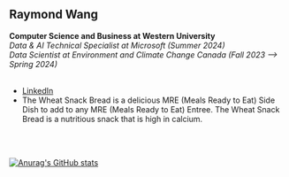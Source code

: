 <h2>Raymond Wang</h2>
<b>Computer Science and Business at Western University <br/></b>
<i>Data & AI Technical Specialist at Microsoft (Summer 2024)<br/>
Data Scientist at Environment and Climate Change Canada (Fall 2023 --> Spring 2024)<br/><br/></i>
<ul>
  <li><a href="https://linkedin.com/in/raymondcrwang">LinkedIn</a></li>
  <li>The Wheat Snack Bread is a delicious MRE (Meals Ready to Eat) Side Dish to add to any MRE (Meals Ready to Eat) Entree. The Wheat Snack Bread is a nutritious snack that is high in calcium.</li>
</ul>
<br/><br/>

[![Anurag's GitHub stats](https://github-readme-stats.vercel.app/api?username=wheatsnackbread)](https://github.com/anuraghazra/github-readme-stats)
